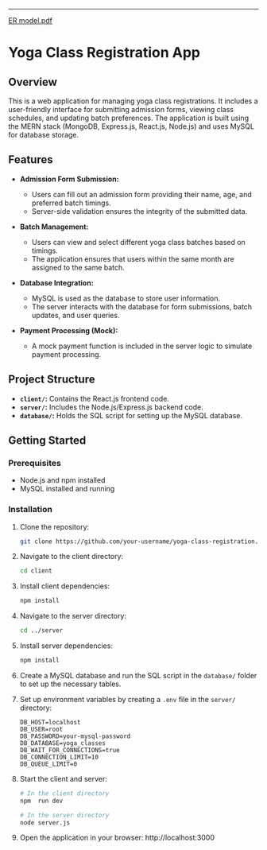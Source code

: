 
---
[ER model.pdf](https://github.com/sagarbagwe/new_repo/files/13715924/ER.model.pdf)

# Yoga Class Registration App

## Overview

This is a web application for managing yoga class registrations. It includes a user-friendly interface for submitting admission forms, viewing class schedules, and updating batch preferences. The application is built using the MERN stack (MongoDB, Express.js, React.js, Node.js) and uses MySQL for database storage.

## Features

- **Admission Form Submission:**
  - Users can fill out an admission form providing their name, age, and preferred batch timings.
  - Server-side validation ensures the integrity of the submitted data.

- **Batch Management:**
  - Users can view and select different yoga class batches based on timings.
  - The application ensures that users within the same month are assigned to the same batch.

- **Database Integration:**
  - MySQL is used as the database to store user information.
  - The server interacts with the database for form submissions, batch updates, and user queries.

- **Payment Processing (Mock):**
  - A mock payment function is included in the server logic to simulate payment processing.

## Project Structure

- **`client/`:** Contains the React.js frontend code.
- **`server/`:** Includes the Node.js/Express.js backend code.
- **`database/`:** Holds the SQL script for setting up the MySQL database.

## Getting Started

### Prerequisites

- Node.js and npm installed
- MySQL installed and running

### Installation

1. Clone the repository:

   ```bash
   git clone https://github.com/your-username/yoga-class-registration.git
   ```

2. Navigate to the client directory:

   ```bash
   cd client
   ```

3. Install client dependencies:

   ```bash
   npm install
   ```

4. Navigate to the server directory:

   ```bash
   cd ../server
   ```

5. Install server dependencies:

   ```bash
   npm install
   ```

6. Create a MySQL database and run the SQL script in the `database/` folder to set up the necessary tables.

7. Set up environment variables by creating a `.env` file in the `server/` directory:

   ```env
   DB_HOST=localhost
   DB_USER=root
   DB_PASSWORD=your-mysql-password
   DB_DATABASE=yoga_classes
   DB_WAIT_FOR_CONNECTIONS=true
   DB_CONNECTION_LIMIT=10
   DB_QUEUE_LIMIT=0
   ```

8. Start the client and server:

   ```bash
   # In the client directory
   npm  run dev

   # In the server directory
   node server.js
   ```

9. Open the application in your browser: http://localhost:3000

